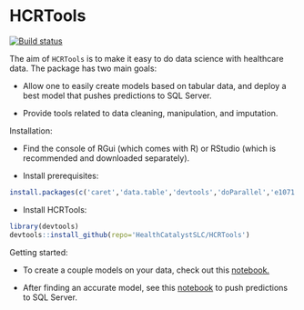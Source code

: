 # HCRTools

[![Build status](https://ci.appveyor.com/api/projects/status/hlns1lbdmjbid9e4?svg=true)](https://ci.appveyor.com/project/CatalystAdmin/hcrtools)

The aim of `HCRTools` is to make it easy to do data science with healthcare 
data. The package has two main goals:

-  Allow one to easily create models based on tabular data, and deploy a best
model that pushes predictions to SQL Server.

-  Provide tools related to data cleaning, manipulation, and imputation.

Installation:

- Find the console of RGui (which comes with R) or RStudio (which is recommended and downloaded separately).

- Install prerequisites:
```R
install.packages(c('caret','data.table','devtools','doParallel','e1071','grpreg','lme4','lubridate','pROC','R6','ranger','ROCR','RODBC'),repos = "https://cran.cnr.berkeley.edu/")
```

- Install HCRTools: 

```R 
library(devtools)
devtools::install_github(repo='HealthCatalystSLC/HCRTools')
```

Getting started:

- To create a couple models on your data, check out this [notebook.](inst/notebooks/HCRToolsExample1.ipynb)

- After finding an accurate model, see this [notebook](inst/notebooks/HCRToolsExample2.ipynb) to push predictions to SQL Server.
